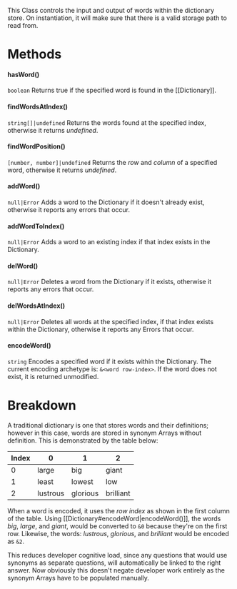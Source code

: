 This Class controls the input and output of words within the dictionary store. On instantiation, it will make sure that there is a valid storage path to read from.

# Methods

#### hasWord()
`boolean`
Returns true if the specified word is found in the [[Dictionary]].

#### findWordsAtIndex()
`string[]|undefined`
Returns the words found at the specified index, otherwise it returns *undefined*.

#### findWordPosition()
`[number, number]|undefined`
Returns the *row* and *column* of a specified word, otherwise it returns *undefined*.

#### addWord()
`null|Error`
Adds a word to the Dictionary if it doesn't already exist, otherwise it reports any errors that occur.

#### addWordToIndex()
`null|Error`
Adds a word to an existing index if that index exists in the Dictionary.

#### delWord()
`null|Error`
Deletes a word from the Dictionary if it exists, otherwise it reports any errors that occur.

#### delWordsAtIndex()
`null|Error`
Deletes all words at the specified index, if that index exists within the Dictionary, otherwise it reports any Errors that occur.

#### encodeWord()
`string`
Encodes a specified word if it exists within the Dictionary. The current encoding archetype is: `&<word row-index>`. If the word does not exist, it is returned unmodified.

# Breakdown
A traditional dictionary is one that stores words and their definitions; however in this case, words are stored in synonym Arrays without definition. This is demonstrated by the table below:

Index | 0 | 1 | 2
----|----|----|----
0 | large | big | giant 
1 | least | lowest | low
2 | lustrous | glorious | brilliant

When a word is encoded, it uses the *row index* as shown in the first column of the table. Using [[Dictionary#encodeWord|encodeWord()]], the words *big*, *large*, and *giant*, would be converted to `&0` because they're on the first row. Likewise, the words: *lustrous*, *glorious*, and *brilliant* would be encoded as `&2`.

This reduces developer cognitive load, since any questions that would use synonyms as separate questions, will automatically be linked to the right answer. Now obviously this doesn't negate developer work entirely as the synonym Arrays have to be populated manually.

